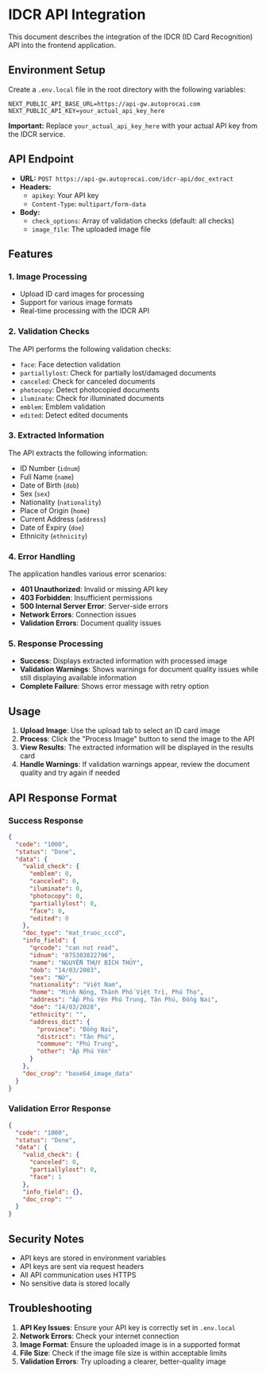 # IDCR API Integration

This document describes the integration of the IDCR (ID Card Recognition) API into the frontend application.

## Environment Setup

Create a `.env.local` file in the root directory with the following variables:

```env
NEXT_PUBLIC_API_BASE_URL=https://api-gw.autoprocai.com
NEXT_PUBLIC_API_KEY=your_actual_api_key_here
```

**Important:** Replace `your_actual_api_key_here` with your actual API key from the IDCR service.

## API Endpoint

- **URL:** `POST https://api-gw.autoprocai.com/idcr-api/doc_extract`
- **Headers:** 
  - `apikey`: Your API key
  - `Content-Type`: `multipart/form-data`
- **Body:** 
  - `check_options`: Array of validation checks (default: all checks)
  - `image_file`: The uploaded image file

## Features

### 1. Image Processing
- Upload ID card images for processing
- Support for various image formats
- Real-time processing with the IDCR API

### 2. Validation Checks
The API performs the following validation checks:
- `face`: Face detection validation
- `partiallylost`: Check for partially lost/damaged documents
- `canceled`: Check for canceled documents
- `photocopy`: Detect photocopied documents
- `iluminate`: Check for illuminated documents
- `emblem`: Emblem validation
- `edited`: Detect edited documents

### 3. Extracted Information
The API extracts the following information:
- ID Number (`idnum`)
- Full Name (`name`)
- Date of Birth (`dob`)
- Sex (`sex`)
- Nationality (`nationality`)
- Place of Origin (`home`)
- Current Address (`address`)
- Date of Expiry (`doe`)
- Ethnicity (`ethnicity`)

### 4. Error Handling
The application handles various error scenarios:
- **401 Unauthorized**: Invalid or missing API key
- **403 Forbidden**: Insufficient permissions
- **500 Internal Server Error**: Server-side errors
- **Network Errors**: Connection issues
- **Validation Errors**: Document quality issues

### 5. Response Processing
- **Success**: Displays extracted information with processed image
- **Validation Warnings**: Shows warnings for document quality issues while still displaying available information
- **Complete Failure**: Shows error message with retry option

## Usage

1. **Upload Image**: Use the upload tab to select an ID card image
2. **Process**: Click the "Process Image" button to send the image to the API
3. **View Results**: The extracted information will be displayed in the results card
4. **Handle Warnings**: If validation warnings appear, review the document quality and try again if needed

## API Response Format

### Success Response
```json
{
  "code": "1000",
  "status": "Done",
  "data": {
    "valid_check": {
      "emblem": 0,
      "canceled": 0,
      "iluminate": 0,
      "photocopy": 0,
      "partiallylost": 0,
      "face": 0,
      "edited": 0
    },
    "doc_type": "mat_truoc_cccd",
    "info_field": {
      "qrcode": "can not read",
      "idnum": "075303022796",
      "name": "NGUYỄN THỤY BÍCH THỦY",
      "dob": "14/03/2003",
      "sex": "Nữ",
      "nationality": "Việt Nam",
      "home": "Minh Nông, Thành Phố Việt Trì, Phú Thọ",
      "address": "Ấp Phú Yên Phú Trung, Tân Phú, Đồng Nai",
      "doe": "14/03/2028",
      "ethnicity": "",
      "address_dict": {
        "province": "Đồng Nai",
        "district": "Tân Phú",
        "commune": "Phú Trung",
        "other": "Ấp Phú Yên"
      }
    },
    "doc_crop": "base64_image_data"
  }
}
```

### Validation Error Response
```json
{
  "code": "1000",
  "status": "Done",
  "data": {
    "valid_check": {
      "canceled": 0,
      "partiallylost": 0,
      "face": 1
    },
    "info_field": {},
    "doc_crop": ""
  }
}
```

## Security Notes

- API keys are stored in environment variables
- API keys are sent via request headers
- All API communication uses HTTPS
- No sensitive data is stored locally

## Troubleshooting

1. **API Key Issues**: Ensure your API key is correctly set in `.env.local`
2. **Network Errors**: Check your internet connection
3. **Image Format**: Ensure the uploaded image is in a supported format
4. **File Size**: Check if the image file size is within acceptable limits
5. **Validation Errors**: Try uploading a clearer, better-quality image 